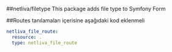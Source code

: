##netliva/filetype
This package adds file type to Symfony Form

##Routes tanılamaları içerisine aşağıdaki kod eklenmeli

```yaml
netliva_file_route:
  resource: .
  type: netliva_file_route
```